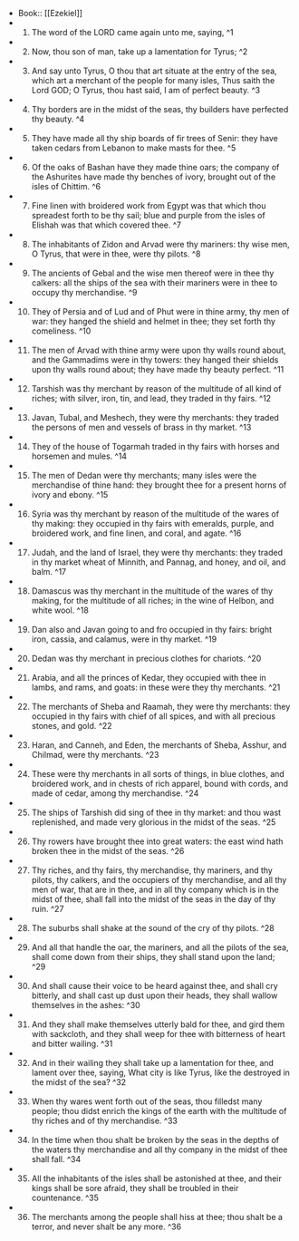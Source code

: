 - Book:: [[Ezekiel]]
- 1. The word of the LORD came again unto me, saying, ^1
- 2. Now, thou son of man, take up a lamentation for Tyrus; ^2
- 3. And say unto Tyrus, O thou that art situate at the entry of the sea, which art a merchant of the people for many isles, Thus saith the Lord GOD; O Tyrus, thou hast said, I am of perfect beauty. ^3
- 4. Thy borders are in the midst of the seas, thy builders have perfected thy beauty. ^4
- 5. They have made all thy ship boards of fir trees of Senir: they have taken cedars from Lebanon to make masts for thee. ^5
- 6. Of the oaks of Bashan have they made thine oars; the company of the Ashurites have made thy benches of ivory, brought out of the isles of Chittim. ^6
- 7. Fine linen with broidered work from Egypt was that which thou spreadest forth to be thy sail; blue and purple from the isles of Elishah was that which covered thee. ^7
- 8. The inhabitants of Zidon and Arvad were thy mariners: thy wise men, O Tyrus, that were in thee, were thy pilots. ^8
- 9. The ancients of Gebal and the wise men thereof were in thee thy calkers: all the ships of the sea with their mariners were in thee to occupy thy merchandise. ^9
- 10. They of Persia and of Lud and of Phut were in thine army, thy men of war: they hanged the shield and helmet in thee; they set forth thy comeliness. ^10
- 11. The men of Arvad with thine army were upon thy walls round about, and the Gammadims were in thy towers: they hanged their shields upon thy walls round about; they have made thy beauty perfect. ^11
- 12. Tarshish was thy merchant by reason of the multitude of all kind of riches; with silver, iron, tin, and lead, they traded in thy fairs. ^12
- 13. Javan, Tubal, and Meshech, they were thy merchants: they traded the persons of men and vessels of brass in thy market. ^13
- 14. They of the house of Togarmah traded in thy fairs with horses and horsemen and mules. ^14
- 15. The men of Dedan were thy merchants; many isles were the merchandise of thine hand: they brought thee for a present horns of ivory and ebony. ^15
- 16. Syria was thy merchant by reason of the multitude of the wares of thy making: they occupied in thy fairs with emeralds, purple, and broidered work, and fine linen, and coral, and agate. ^16
- 17. Judah, and the land of Israel, they were thy merchants: they traded in thy market wheat of Minnith, and Pannag, and honey, and oil, and balm. ^17
- 18. Damascus was thy merchant in the multitude of the wares of thy making, for the multitude of all riches; in the wine of Helbon, and white wool. ^18
- 19. Dan also and Javan going to and fro occupied in thy fairs: bright iron, cassia, and calamus, were in thy market. ^19
- 20. Dedan was thy merchant in precious clothes for chariots. ^20
- 21. Arabia, and all the princes of Kedar, they occupied with thee in lambs, and rams, and goats: in these were they thy merchants. ^21
- 22. The merchants of Sheba and Raamah, they were thy merchants: they occupied in thy fairs with chief of all spices, and with all precious stones, and gold. ^22
- 23. Haran, and Canneh, and Eden, the merchants of Sheba, Asshur, and Chilmad, were thy merchants. ^23
- 24. These were thy merchants in all sorts of things, in blue clothes, and broidered work, and in chests of rich apparel, bound with cords, and made of cedar, among thy merchandise. ^24
- 25. The ships of Tarshish did sing of thee in thy market: and thou wast replenished, and made very glorious in the midst of the seas. ^25
- 26. Thy rowers have brought thee into great waters: the east wind hath broken thee in the midst of the seas. ^26
- 27. Thy riches, and thy fairs, thy merchandise, thy mariners, and thy pilots, thy calkers, and the occupiers of thy merchandise, and all thy men of war, that are in thee, and in all thy company which is in the midst of thee, shall fall into the midst of the seas in the day of thy ruin. ^27
- 28. The suburbs shall shake at the sound of the cry of thy pilots. ^28
- 29. And all that handle the oar, the mariners, and all the pilots of the sea, shall come down from their ships, they shall stand upon the land; ^29
- 30. And shall cause their voice to be heard against thee, and shall cry bitterly, and shall cast up dust upon their heads, they shall wallow themselves in the ashes: ^30
- 31. And they shall make themselves utterly bald for thee, and gird them with sackcloth, and they shall weep for thee with bitterness of heart and bitter wailing. ^31
- 32. And in their wailing they shall take up a lamentation for thee, and lament over thee, saying, What city is like Tyrus, like the destroyed in the midst of the sea? ^32
- 33. When thy wares went forth out of the seas, thou filledst many people; thou didst enrich the kings of the earth with the multitude of thy riches and of thy merchandise. ^33
- 34. In the time when thou shalt be broken by the seas in the depths of the waters thy merchandise and all thy company in the midst of thee shall fall. ^34
- 35. All the inhabitants of the isles shall be astonished at thee, and their kings shall be sore afraid, they shall be troubled in their countenance. ^35
- 36. The merchants among the people shall hiss at thee; thou shalt be a terror, and never shalt be any more. ^36
